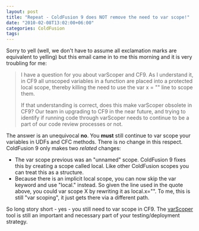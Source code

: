 ```yaml
---
layout: post
title: "Repeat - ColdFusion 9 does NOT remove the need to var scope!"
date: "2010-02-08T13:02:00+06:00"
categories: ColdFusion 
tags: 
---
```


Sorry to yell (well, we don't have to assume all exclamation marks are equivalent to yelling) but this email came in to me this morning and it is very troubling for me:

<blockquote>
I have a question for you about varScoper and CF9. As I understand it, in CF9 all unscoped variables in a function are placed into a protected local scope, thereby killing the need to use the var x = "" line to scope them.

If that understanding is correct, does this make varScoper obsolete in CF9? Our team in upgrading to CF9 in the near future, and trying to identify if running code through varScoper needs to continue to be a part of our code review processes or not.
</blockquote>

The answer is an unequivocal <b>no</b>. You <b>must</b> still continue to var scope your variables in UDFs and CFC methods. There is no change in this respect. ColdFusion 9 only makes two <i>related</i> changes:

<ul>
<li>The var scope previous was an "unnamed" scope. ColdFusion 9 fixes this by creating a scope called local. Like other ColdFusion scopes you can treat this as a structure.
<li>Because there is an implicit local scope, you can now skip the var keyword and use "local." instead. So given the line used in the quote above, you could var scope X by rewriting it as local.x="". To me, this is still "var scoping", it just gets there via a different path.
</ul>

So long story short - yes - you still need to var scope in CF9. The <a href="http://varscoper.riaforge.org/">varScoper</a> tool is still an important and necessary part of your testing/deployment strategy.